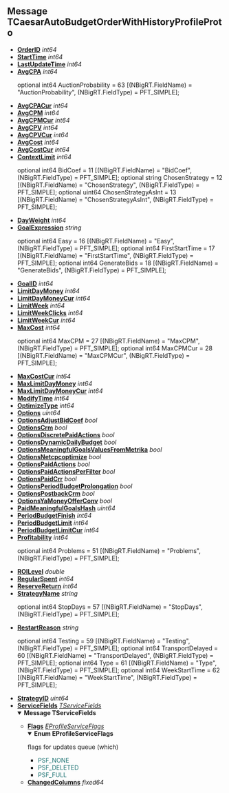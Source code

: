 
## Message TCaesarAutoBudgetOrderWithHistoryProfileProto
<ul>
<li><b><a href="https://a.yandex-team.ru/arc_vcs/ads/bsyeti/caesar/libs/profiles/proto/caesar_autobudget_order_with_history.proto?rev=r9795881#L10">OrderID</a></b>  <i>int64</i>
</li>

<li><b><a href="https://a.yandex-team.ru/arc_vcs/ads/bsyeti/caesar/libs/profiles/proto/caesar_autobudget_order_with_history.proto?rev=r9795881#L11">StartTime</a></b>  <i>int64</i>
</li>

<li><b><a href="https://a.yandex-team.ru/arc_vcs/ads/bsyeti/caesar/libs/profiles/proto/caesar_autobudget_order_with_history.proto?rev=r9795881#L12">LastUpdateTime</a></b>  <i>int64</i>
</li>

<li><b><a href="https://a.yandex-team.ru/arc_vcs/ads/bsyeti/caesar/libs/profiles/proto/caesar_autobudget_order_with_history.proto?rev=r9795881#L14">AvgCPA</a></b>  <i>int64</i>
<p>optional int64 AuctionProbability = 63 [(NBigRT.FieldName) = "AuctionProbability", (NBigRT.FieldType) = PFT_SIMPLE]; </p>

</li>

<li><b><a href="https://a.yandex-team.ru/arc_vcs/ads/bsyeti/caesar/libs/profiles/proto/caesar_autobudget_order_with_history.proto?rev=r9795881#L15">AvgCPACur</a></b>  <i>int64</i>
</li>

<li><b><a href="https://a.yandex-team.ru/arc_vcs/ads/bsyeti/caesar/libs/profiles/proto/caesar_autobudget_order_with_history.proto?rev=r9795881#L16">AvgCPM</a></b>  <i>int64</i>
</li>

<li><b><a href="https://a.yandex-team.ru/arc_vcs/ads/bsyeti/caesar/libs/profiles/proto/caesar_autobudget_order_with_history.proto?rev=r9795881#L17">AvgCPMCur</a></b>  <i>int64</i>
</li>

<li><b><a href="https://a.yandex-team.ru/arc_vcs/ads/bsyeti/caesar/libs/profiles/proto/caesar_autobudget_order_with_history.proto?rev=r9795881#L18">AvgCPV</a></b>  <i>int64</i>
</li>

<li><b><a href="https://a.yandex-team.ru/arc_vcs/ads/bsyeti/caesar/libs/profiles/proto/caesar_autobudget_order_with_history.proto?rev=r9795881#L19">AvgCPVCur</a></b>  <i>int64</i>
</li>

<li><b><a href="https://a.yandex-team.ru/arc_vcs/ads/bsyeti/caesar/libs/profiles/proto/caesar_autobudget_order_with_history.proto?rev=r9795881#L20">AvgCost</a></b>  <i>int64</i>
</li>

<li><b><a href="https://a.yandex-team.ru/arc_vcs/ads/bsyeti/caesar/libs/profiles/proto/caesar_autobudget_order_with_history.proto?rev=r9795881#L21">AvgCostCur</a></b>  <i>int64</i>
</li>

<li><b><a href="https://a.yandex-team.ru/arc_vcs/ads/bsyeti/caesar/libs/profiles/proto/caesar_autobudget_order_with_history.proto?rev=r9795881#L25">ContextLimit</a></b>  <i>int64</i>
<p>optional int64 BidCoef = 11 [(NBigRT.FieldName) = "BidCoef", (NBigRT.FieldType) = PFT_SIMPLE]; optional string ChosenStrategy = 12 [(NBigRT.FieldName) = "ChosenStrategy", (NBigRT.FieldType) = PFT_SIMPLE]; optional uint64 ChosenStrategyAsInt = 13 [(NBigRT.FieldName) = "ChosenStrategyAsInt", (NBigRT.FieldType) = PFT_SIMPLE]; </p>

</li>

<li><b><a href="https://a.yandex-team.ru/arc_vcs/ads/bsyeti/caesar/libs/profiles/proto/caesar_autobudget_order_with_history.proto?rev=r9795881#L26">DayWeight</a></b>  <i>int64</i>
</li>

<li><b><a href="https://a.yandex-team.ru/arc_vcs/ads/bsyeti/caesar/libs/profiles/proto/caesar_autobudget_order_with_history.proto?rev=r9795881#L30">GoalExpression</a></b>  <i>string</i>
<p>optional int64 Easy = 16 [(NBigRT.FieldName) = "Easy", (NBigRT.FieldType) = PFT_SIMPLE]; optional int64 FirstStartTime = 17 [(NBigRT.FieldName) = "FirstStartTime", (NBigRT.FieldType) = PFT_SIMPLE]; optional int64 GenerateBids = 18 [(NBigRT.FieldName) = "GenerateBids", (NBigRT.FieldType) = PFT_SIMPLE]; </p>

</li>

<li><b><a href="https://a.yandex-team.ru/arc_vcs/ads/bsyeti/caesar/libs/profiles/proto/caesar_autobudget_order_with_history.proto?rev=r9795881#L31">GoalID</a></b>  <i>int64</i>
</li>

<li><b><a href="https://a.yandex-team.ru/arc_vcs/ads/bsyeti/caesar/libs/profiles/proto/caesar_autobudget_order_with_history.proto?rev=r9795881#L32">LimitDayMoney</a></b>  <i>int64</i>
</li>

<li><b><a href="https://a.yandex-team.ru/arc_vcs/ads/bsyeti/caesar/libs/profiles/proto/caesar_autobudget_order_with_history.proto?rev=r9795881#L33">LimitDayMoneyCur</a></b>  <i>int64</i>
</li>

<li><b><a href="https://a.yandex-team.ru/arc_vcs/ads/bsyeti/caesar/libs/profiles/proto/caesar_autobudget_order_with_history.proto?rev=r9795881#L34">LimitWeek</a></b>  <i>int64</i>
</li>

<li><b><a href="https://a.yandex-team.ru/arc_vcs/ads/bsyeti/caesar/libs/profiles/proto/caesar_autobudget_order_with_history.proto?rev=r9795881#L35">LimitWeekClicks</a></b>  <i>int64</i>
</li>

<li><b><a href="https://a.yandex-team.ru/arc_vcs/ads/bsyeti/caesar/libs/profiles/proto/caesar_autobudget_order_with_history.proto?rev=r9795881#L36">LimitWeekCur</a></b>  <i>int64</i>
</li>

<li><b><a href="https://a.yandex-team.ru/arc_vcs/ads/bsyeti/caesar/libs/profiles/proto/caesar_autobudget_order_with_history.proto?rev=r9795881#L39">MaxCost</a></b>  <i>int64</i>
<p>optional int64 MaxCPM = 27 [(NBigRT.FieldName) = "MaxCPM", (NBigRT.FieldType) = PFT_SIMPLE]; optional int64 MaxCPMCur = 28 [(NBigRT.FieldName) = "MaxCPMCur", (NBigRT.FieldType) = PFT_SIMPLE]; </p>

</li>

<li><b><a href="https://a.yandex-team.ru/arc_vcs/ads/bsyeti/caesar/libs/profiles/proto/caesar_autobudget_order_with_history.proto?rev=r9795881#L40">MaxCostCur</a></b>  <i>int64</i>
</li>

<li><b><a href="https://a.yandex-team.ru/arc_vcs/ads/bsyeti/caesar/libs/profiles/proto/caesar_autobudget_order_with_history.proto?rev=r9795881#L41">MaxLimitDayMoney</a></b>  <i>int64</i>
</li>

<li><b><a href="https://a.yandex-team.ru/arc_vcs/ads/bsyeti/caesar/libs/profiles/proto/caesar_autobudget_order_with_history.proto?rev=r9795881#L42">MaxLimitDayMoneyCur</a></b>  <i>int64</i>
</li>

<li><b><a href="https://a.yandex-team.ru/arc_vcs/ads/bsyeti/caesar/libs/profiles/proto/caesar_autobudget_order_with_history.proto?rev=r9795881#L43">ModifyTime</a></b>  <i>int64</i>
</li>

<li><b><a href="https://a.yandex-team.ru/arc_vcs/ads/bsyeti/caesar/libs/profiles/proto/caesar_autobudget_order_with_history.proto?rev=r9795881#L44">OptimizeType</a></b>  <i>int64</i>
</li>

<li><b><a href="https://a.yandex-team.ru/arc_vcs/ads/bsyeti/caesar/libs/profiles/proto/caesar_autobudget_order_with_history.proto?rev=r9795881#L45">Options</a></b>  <i>uint64</i>
</li>

<li><b><a href="https://a.yandex-team.ru/arc_vcs/ads/bsyeti/caesar/libs/profiles/proto/caesar_autobudget_order_with_history.proto?rev=r9795881#L46">OptionsAdjustBidCoef</a></b>  <i>bool</i>
</li>

<li><b><a href="https://a.yandex-team.ru/arc_vcs/ads/bsyeti/caesar/libs/profiles/proto/caesar_autobudget_order_with_history.proto?rev=r9795881#L47">OptionsCrm</a></b>  <i>bool</i>
</li>

<li><b><a href="https://a.yandex-team.ru/arc_vcs/ads/bsyeti/caesar/libs/profiles/proto/caesar_autobudget_order_with_history.proto?rev=r9795881#L48">OptionsDiscretePaidActions</a></b>  <i>bool</i>
</li>

<li><b><a href="https://a.yandex-team.ru/arc_vcs/ads/bsyeti/caesar/libs/profiles/proto/caesar_autobudget_order_with_history.proto?rev=r9795881#L49">OptionsDynamicDailyBudget</a></b>  <i>bool</i>
</li>

<li><b><a href="https://a.yandex-team.ru/arc_vcs/ads/bsyeti/caesar/libs/profiles/proto/caesar_autobudget_order_with_history.proto?rev=r9795881#L50">OptionsMeaningfulGoalsValuesFromMetrika</a></b>  <i>bool</i>
</li>

<li><b><a href="https://a.yandex-team.ru/arc_vcs/ads/bsyeti/caesar/libs/profiles/proto/caesar_autobudget_order_with_history.proto?rev=r9795881#L51">OptionsNetcpcoptimize</a></b>  <i>bool</i>
</li>

<li><b><a href="https://a.yandex-team.ru/arc_vcs/ads/bsyeti/caesar/libs/profiles/proto/caesar_autobudget_order_with_history.proto?rev=r9795881#L52">OptionsPaidActions</a></b>  <i>bool</i>
</li>

<li><b><a href="https://a.yandex-team.ru/arc_vcs/ads/bsyeti/caesar/libs/profiles/proto/caesar_autobudget_order_with_history.proto?rev=r9795881#L53">OptionsPaidActionsPerFilter</a></b>  <i>bool</i>
</li>

<li><b><a href="https://a.yandex-team.ru/arc_vcs/ads/bsyeti/caesar/libs/profiles/proto/caesar_autobudget_order_with_history.proto?rev=r9795881#L54">OptionsPaidCrr</a></b>  <i>bool</i>
</li>

<li><b><a href="https://a.yandex-team.ru/arc_vcs/ads/bsyeti/caesar/libs/profiles/proto/caesar_autobudget_order_with_history.proto?rev=r9795881#L55">OptionsPeriodBudgetProlongation</a></b>  <i>bool</i>
</li>

<li><b><a href="https://a.yandex-team.ru/arc_vcs/ads/bsyeti/caesar/libs/profiles/proto/caesar_autobudget_order_with_history.proto?rev=r9795881#L56">OptionsPostbackCrm</a></b>  <i>bool</i>
</li>

<li><b><a href="https://a.yandex-team.ru/arc_vcs/ads/bsyeti/caesar/libs/profiles/proto/caesar_autobudget_order_with_history.proto?rev=r9795881#L57">OptionsYaMoneyOfferConv</a></b>  <i>bool</i>
</li>

<li><b><a href="https://a.yandex-team.ru/arc_vcs/ads/bsyeti/caesar/libs/profiles/proto/caesar_autobudget_order_with_history.proto?rev=r9795881#L58">PaidMeaningfulGoalsHash</a></b>  <i>uint64</i>
</li>

<li><b><a href="https://a.yandex-team.ru/arc_vcs/ads/bsyeti/caesar/libs/profiles/proto/caesar_autobudget_order_with_history.proto?rev=r9795881#L59">PeriodBudgetFinish</a></b>  <i>int64</i>
</li>

<li><b><a href="https://a.yandex-team.ru/arc_vcs/ads/bsyeti/caesar/libs/profiles/proto/caesar_autobudget_order_with_history.proto?rev=r9795881#L60">PeriodBudgetLimit</a></b>  <i>int64</i>
</li>

<li><b><a href="https://a.yandex-team.ru/arc_vcs/ads/bsyeti/caesar/libs/profiles/proto/caesar_autobudget_order_with_history.proto?rev=r9795881#L61">PeriodBudgetLimitCur</a></b>  <i>int64</i>
</li>

<li><b><a href="https://a.yandex-team.ru/arc_vcs/ads/bsyeti/caesar/libs/profiles/proto/caesar_autobudget_order_with_history.proto?rev=r9795881#L63">Profitability</a></b>  <i>int64</i>
<p>optional int64 Problems = 51 [(NBigRT.FieldName) = "Problems", (NBigRT.FieldType) = PFT_SIMPLE]; </p>

</li>

<li><b><a href="https://a.yandex-team.ru/arc_vcs/ads/bsyeti/caesar/libs/profiles/proto/caesar_autobudget_order_with_history.proto?rev=r9795881#L64">ROILevel</a></b>  <i>double</i>
</li>

<li><b><a href="https://a.yandex-team.ru/arc_vcs/ads/bsyeti/caesar/libs/profiles/proto/caesar_autobudget_order_with_history.proto?rev=r9795881#L65">RegularSpent</a></b>  <i>int64</i>
</li>

<li><b><a href="https://a.yandex-team.ru/arc_vcs/ads/bsyeti/caesar/libs/profiles/proto/caesar_autobudget_order_with_history.proto?rev=r9795881#L66">ReserveReturn</a></b>  <i>int64</i>
</li>

<li><b><a href="https://a.yandex-team.ru/arc_vcs/ads/bsyeti/caesar/libs/profiles/proto/caesar_autobudget_order_with_history.proto?rev=r9795881#L68">StrategyName</a></b>  <i>string</i>
<p>optional int64 StopDays = 57 [(NBigRT.FieldName) = "StopDays", (NBigRT.FieldType) = PFT_SIMPLE]; </p>

</li>

<li><b><a href="https://a.yandex-team.ru/arc_vcs/ads/bsyeti/caesar/libs/profiles/proto/caesar_autobudget_order_with_history.proto?rev=r9795881#L73">RestartReason</a></b>  <i>string</i>
<p>optional int64 Testing = 59 [(NBigRT.FieldName) = "Testing", (NBigRT.FieldType) = PFT_SIMPLE]; optional int64 TransportDelayed = 60 [(NBigRT.FieldName) = "TransportDelayed", (NBigRT.FieldType) = PFT_SIMPLE]; optional int64 Type = 61 [(NBigRT.FieldName) = "Type", (NBigRT.FieldType) = PFT_SIMPLE]; optional int64 WeekStartTime = 62 [(NBigRT.FieldName) = "WeekStartTime", (NBigRT.FieldType) = PFT_SIMPLE]; </p>

</li>

<li><b><a href="https://a.yandex-team.ru/arc_vcs/ads/bsyeti/caesar/libs/profiles/proto/caesar_autobudget_order_with_history.proto?rev=r9795881#L74">StrategyID</a></b>  <i>uint64</i>
</li>

<li><b><a href="https://a.yandex-team.ru/arc_vcs/ads/bsyeti/caesar/libs/profiles/proto/caesar_autobudget_order_with_history.proto?rev=r9795881#L76">ServiceFields</a></b>  <i><a href="https://a.yandex-team.ru/arc_vcs/ads/bsyeti/big_rt/lib/serializable_profile/proto/options.proto?rev=r9795881#L22">TServiceFields</a></i>
</li>
<details open><summary><b>Message TServiceFields</b></summary>
<ul>
<li><b><a href="https://a.yandex-team.ru/arc_vcs/ads/bsyeti/big_rt/lib/serializable_profile/proto/options.proto?rev=r9795881#L23">Flags</a></b>  <i><a href="https://a.yandex-team.ru/arc_vcs/ads/bsyeti/big_rt/lib/serializable_profile/proto/options.proto?rev=r9795881#L16">EProfileServiceFlags</a></i>
</li>
<details open><summary><b>Enum EProfileServiceFlags</b></summary>
<p> flags for updates queue (which) </p>

<ul>
<li><span style="color:#1D7373">PSF_NONE</span></li>
<li><span style="color:#1D7373">PSF_DELETED</span></li>
<li><span style="color:#1D7373">PSF_FULL</span></li>
</ul></details>
<li><b><a href="https://a.yandex-team.ru/arc_vcs/ads/bsyeti/big_rt/lib/serializable_profile/proto/options.proto?rev=r9795881#L24">ChangedColumns</a></b>  <i>fixed64</i>
</li>


</ul></details>

</ul>
